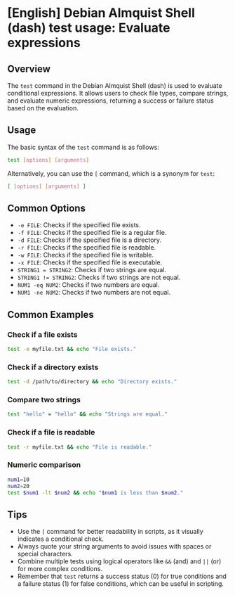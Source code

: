 # [English] Debian Almquist Shell (dash) test usage: Evaluate expressions

## Overview
The `test` command in the Debian Almquist Shell (dash) is used to evaluate conditional expressions. It allows users to check file types, compare strings, and evaluate numeric expressions, returning a success or failure status based on the evaluation.

## Usage
The basic syntax of the `test` command is as follows:

```sh
test [options] [arguments]
```

Alternatively, you can use the `[` command, which is a synonym for `test`:

```sh
[ [options] [arguments] ]
```

## Common Options
- `-e FILE`: Checks if the specified file exists.
- `-f FILE`: Checks if the specified file is a regular file.
- `-d FILE`: Checks if the specified file is a directory.
- `-r FILE`: Checks if the specified file is readable.
- `-w FILE`: Checks if the specified file is writable.
- `-x FILE`: Checks if the specified file is executable.
- `STRING1 = STRING2`: Checks if two strings are equal.
- `STRING1 != STRING2`: Checks if two strings are not equal.
- `NUM1 -eq NUM2`: Checks if two numbers are equal.
- `NUM1 -ne NUM2`: Checks if two numbers are not equal.

## Common Examples

### Check if a file exists
```sh
test -e myfile.txt && echo "File exists."
```

### Check if a directory exists
```sh
test -d /path/to/directory && echo "Directory exists."
```

### Compare two strings
```sh
test "hello" = "hello" && echo "Strings are equal."
```

### Check if a file is readable
```sh
test -r myfile.txt && echo "File is readable."
```

### Numeric comparison
```sh
num1=10
num2=20
test $num1 -lt $num2 && echo "$num1 is less than $num2."
```

## Tips
- Use the `[` command for better readability in scripts, as it visually indicates a conditional check.
- Always quote your string arguments to avoid issues with spaces or special characters.
- Combine multiple tests using logical operators like `&&` (and) and `||` (or) for more complex conditions.
- Remember that `test` returns a success status (0) for true conditions and a failure status (1) for false conditions, which can be useful in scripting.